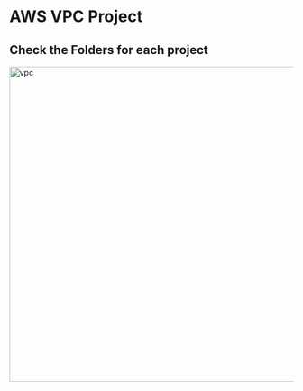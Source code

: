 # AWS VPC Project 
## Check the Folders for each project


<img width="1200" height="560" alt="vpc" src="https://github.com/user-attachments/assets/b90be5ba-837a-470f-b540-f3a54630aba2" />
